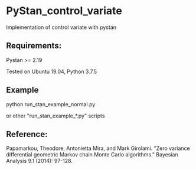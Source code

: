 # PyStan_control_variate
Implementation of control variate with pystan

## Requirements:
Pystan >= 2.19

Tested on Ubuntu 19.04, Python 3.7.5

## Example
python run_stan_example_normal.py

or other "run_stan_example_*.py" scripts

## Reference:

Papamarkou, Theodore, Antonietta Mira, and Mark Girolami. "Zero variance differential geometric Markov chain Monte Carlo algorithms." Bayesian Analysis 9.1 (2014): 97-128.
